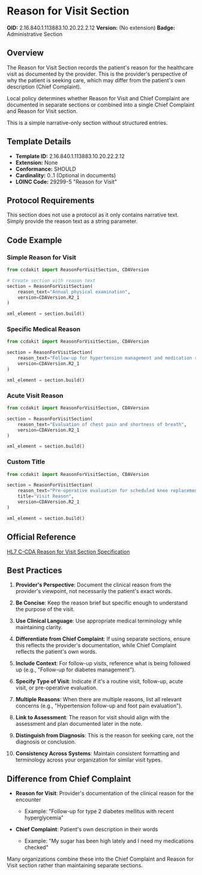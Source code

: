 # Reason for Visit Section

**OID:** 2.16.840.1.113883.10.20.22.2.12
**Version:** (No extension)
**Badge:** Administrative Section

## Overview

The Reason for Visit Section records the patient's reason for the healthcare visit as documented by the provider. This is the provider's perspective of why the patient is seeking care, which may differ from the patient's own description (Chief Complaint).

Local policy determines whether Reason for Visit and Chief Complaint are documented in separate sections or combined into a single Chief Complaint and Reason for Visit section.

This is a simple narrative-only section without structured entries.

## Template Details

- **Template ID:** 2.16.840.1.113883.10.20.22.2.12
- **Extension:** None
- **Conformance:** SHOULD
- **Cardinality:** 0..1 (Optional in documents)
- **LOINC Code:** 29299-5 "Reason for Visit"

## Protocol Requirements

This section does not use a protocol as it only contains narrative text. Simply provide the reason text as a string parameter.

## Code Example

### Simple Reason for Visit
```python
from ccdakit import ReasonForVisitSection, CDAVersion

# Create section with reason text
section = ReasonForVisitSection(
    reason_text="Annual physical examination",
    version=CDAVersion.R2_1
)

xml_element = section.build()
```

### Specific Medical Reason
```python
from ccdakit import ReasonForVisitSection, CDAVersion

section = ReasonForVisitSection(
    reason_text="Follow-up for hypertension management and medication review",
    version=CDAVersion.R2_1
)

xml_element = section.build()
```

### Acute Visit Reason
```python
from ccdakit import ReasonForVisitSection, CDAVersion

section = ReasonForVisitSection(
    reason_text="Evaluation of chest pain and shortness of breath",
    version=CDAVersion.R2_1
)

xml_element = section.build()
```

### Custom Title
```python
from ccdakit import ReasonForVisitSection, CDAVersion

section = ReasonForVisitSection(
    reason_text="Pre-operative evaluation for scheduled knee replacement surgery",
    title="Visit Reason",
    version=CDAVersion.R2_1
)

xml_element = section.build()
```

## Official Reference

[HL7 C-CDA Reason for Visit Section Specification](https://www.hl7.org/ccdasearch/templates/2.16.840.1.113883.10.20.22.2.12.html)

## Best Practices

1. **Provider's Perspective**: Document the clinical reason from the provider's viewpoint, not necessarily the patient's exact words.

2. **Be Concise**: Keep the reason brief but specific enough to understand the purpose of the visit.

3. **Use Clinical Language**: Use appropriate medical terminology while maintaining clarity.

4. **Differentiate from Chief Complaint**: If using separate sections, ensure this reflects the provider's documentation, while Chief Complaint reflects the patient's own words.

5. **Include Context**: For follow-up visits, reference what is being followed up (e.g., "Follow-up for diabetes management").

6. **Specify Type of Visit**: Indicate if it's a routine visit, follow-up, acute visit, or pre-operative evaluation.

7. **Multiple Reasons**: When there are multiple reasons, list all relevant concerns (e.g., "Hypertension follow-up and foot pain evaluation").

8. **Link to Assessment**: The reason for visit should align with the assessment and plan documented later in the note.

9. **Distinguish from Diagnosis**: This is the reason for seeking care, not the diagnosis or conclusion.

10. **Consistency Across Systems**: Maintain consistent formatting and terminology across your organization for similar visit types.

## Difference from Chief Complaint

- **Reason for Visit**: Provider's documentation of the clinical reason for the encounter
  - Example: "Follow-up for type 2 diabetes mellitus with recent hyperglycemia"

- **Chief Complaint**: Patient's own description in their words
  - Example: "My sugar has been high lately and I need my medications checked"

Many organizations combine these into the Chief Complaint and Reason for Visit section rather than maintaining separate sections.
